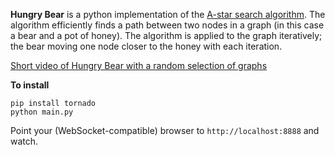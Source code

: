 __Hungry Bear__ is a python implementation of the [A-star search algorithm](http://en.wikipedia.org/wiki/A*_search_algorithm). 
The algorithm efficiently finds a path between two nodes in a graph (in this 
case a bear and a pot of honey). The algorithm is applied to the graph 
iteratively; the bear moving one node closer to the honey with each iteration.

[Short video of Hungry Bear with a random selection of graphs](http://youtu.be/R4S8W0SbFsw)

__To install__

    pip install tornado
    python main.py

Point your (WebSocket-compatible) browser to `http://localhost:8888` and watch.
